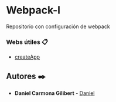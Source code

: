 # Webpack-l
Repositorio con configuración de webpack

### Webs útiles 📋

- [createApp](https://createapp.dev/)

## Autores ✒️

- **Daniel Carmona Gilibert** - [Daniel](https://github.com/danielcgilibert)
